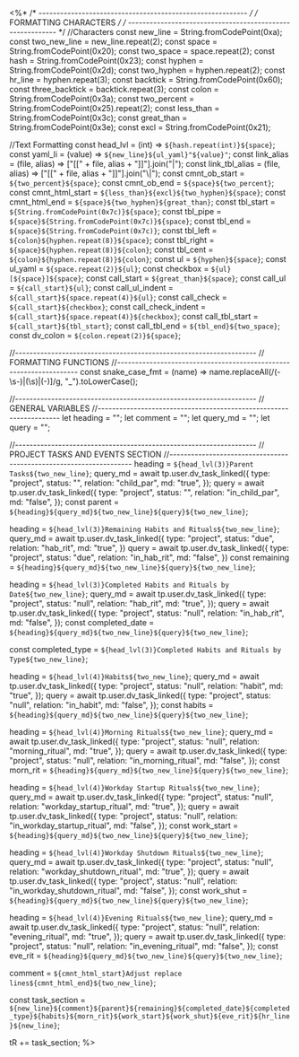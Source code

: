 <%*
/* ---------------------------------------------------------- */
/*                    FORMATTING CHARACTERS                   */
/* ---------------------------------------------------------- */
//Characters
const new_line = String.fromCodePoint(0xa);
const two_new_line = new_line.repeat(2);
const space = String.fromCodePoint(0x20);
const two_space = space.repeat(2);
const hash = String.fromCodePoint(0x23);
const hyphen = String.fromCodePoint(0x2d);
const two_hyphen = hyphen.repeat(2);
const hr_line = hyphen.repeat(3);
const backtick = String.fromCodePoint(0x60);
const three_backtick = backtick.repeat(3);
const colon = String.fromCodePoint(0x3a);
const two_percent = String.fromCodePoint(0x25).repeat(2);
const less_than = String.fromCodePoint(0x3c);
const great_than = String.fromCodePoint(0x3e);
const excl = String.fromCodePoint(0x21);

//Text Formatting
const head_lvl = (int) => `${hash.repeat(int)}${space}`;
const yaml_li = (value) => `${new_line}${ul_yaml}"${value}"`;
const link_alias = (file, alias) => ["[[" + file, alias + "]]"].join("|");
const link_tbl_alias = (file, alias) => ["[[" + file, alias + "]]"].join("\\|");
const cmnt_ob_start = `${two_percent}${space}`;
const cmnt_ob_end = `${space}${two_percent}`;
const cmnt_html_start = `${less_than}${excl}${two_hyphen}${space}`;
const cmnt_html_end = `${space}${two_hyphen}${great_than}`;
const tbl_start = `${String.fromCodePoint(0x7c)}${space}`;
const tbl_pipe = `${space}${String.fromCodePoint(0x7c)}${space}`;
const tbl_end = `${space}${String.fromCodePoint(0x7c)}`;
const tbl_left = `${colon}${hyphen.repeat(8)}${space}`;
const tbl_right = `${space}${hyphen.repeat(8)}${colon}`;
const tbl_cent = `${colon}${hyphen.repeat(8)}${colon}`;
const ul = `${hyphen}${space}`;
const ul_yaml = `${space.repeat(2)}${ul}`;
const checkbox = `${ul}[${space}]${space}`;
const call_start = `${great_than}${space}`;
const call_ul = `${call_start}${ul}`;
const call_ul_indent = `${call_start}${space.repeat(4)}${ul}`;
const call_check = `${call_start}${checkbox}`;
const call_check_indent = `${call_start}${space.repeat(4)}${checkbox}`;
const call_tbl_start = `${call_start}${tbl_start}`;
const call_tbl_end = `${tbl_end}${two_space}`;
const dv_colon = `${colon.repeat(2)}${space}`;

//-------------------------------------------------------------------
// FORMATTING FUNCTIONS
//-------------------------------------------------------------------
const snake_case_fmt = (name) =>
  name.replaceAll(/(\-\s\-)|(\s)|(\-)]/g, "_").toLowerCase();

//-------------------------------------------------------------------
// GENERAL VARIABLES
//-------------------------------------------------------------------
let heading = "";
let comment = "";
let query_md = "";
let query = "";

//-------------------------------------------------------------------
// PROJECT TASKS AND EVENTS SECTION
//-------------------------------------------------------------------
heading = `${head_lvl(3)}Parent Tasks${two_new_line}`;
query_md = await tp.user.dv_task_linked({
  type: "project",
  status: "",
  relation: "child_par",
  md: "true",
});
query = await tp.user.dv_task_linked({
  type: "project",
  status: "",
  relation: "in_child_par",
  md: "false",
});
const parent = `${heading}${query_md}${two_new_line}${query}${two_new_line}`;

heading = `${head_lvl(3)}Remaining Habits and Rituals${two_new_line}`;
query_md = await tp.user.dv_task_linked({
  type: "project",
  status: "due",
  relation: "hab_rit",
  md: "true",
})
query = await tp.user.dv_task_linked({
  type: "project",
  status: "due",
  relation: "in_hab_rit",
  md: "false",
})
const remaining = `${heading}${query_md}${two_new_line}${query}${two_new_line}`;

heading = `${head_lvl(3)}Completed Habits and Rituals by Date${two_new_line}`;
query_md = await tp.user.dv_task_linked({
  type: "project",
  status: "null",
  relation: "hab_rit",
  md: "true",
});
query = await tp.user.dv_task_linked({
  type: "project",
  status: "null",
  relation: "in_hab_rit",
  md: "false",
});
const completed_date = `${heading}${query_md}${two_new_line}${query}${two_new_line}`;

const completed_type = `${head_lvl(3)}Completed Habits and Rituals by Type${two_new_line}`;

heading = `${head_lvl(4)}Habits${two_new_line}`;
query_md = await tp.user.dv_task_linked({
  type: "project",
  status: "null",
  relation: "habit",
  md: "true",
});
query = await tp.user.dv_task_linked({
  type: "project",
  status: "null",
  relation: "in_habit",
  md: "false",
});
const habits = `${heading}${query_md}${two_new_line}${query}${two_new_line}`;

heading = `${head_lvl(4)}Morning Rituals${two_new_line}`;
query_md = await tp.user.dv_task_linked({
  type: "project",
  status: "null",
  relation: "morning_ritual",
  md: "true",
});
query = await tp.user.dv_task_linked({
  type: "project",
  status: "null",
  relation: "in_morning_ritual",
  md: "false",
});
const morn_rit = `${heading}${query_md}${two_new_line}${query}${two_new_line}`;

heading = `${head_lvl(4)}Workday Startup Rituals${two_new_line}`;
query_md = await tp.user.dv_task_linked({
  type: "project",
  status: "null",
  relation: "workday_startup_ritual",
  md: "true",
});
query = await tp.user.dv_task_linked({
  type: "project",
  status: "null",
  relation: "in_workday_startup_ritual",
  md: "false",
});
const work_start = `${heading}${query_md}${two_new_line}${query}${two_new_line}`;

heading = `${head_lvl(4)}Workday Shutdown Rituals${two_new_line}`;
query_md = await tp.user.dv_task_linked({
  type: "project",
  status: "null",
  relation: "workday_shutdown_ritual",
  md: "true",
});
query = await tp.user.dv_task_linked({
  type: "project",
  status: "null",
  relation: "in_workday_shutdown_ritual",
  md: "false",
});
const work_shut = `${heading}${query_md}${two_new_line}${query}${two_new_line}`;

heading = `${head_lvl(4)}Evening Rituals${two_new_line}`;
query_md = await tp.user.dv_task_linked({
  type: "project",
  status: "null",
  relation: "evening_ritual",
  md: "true",
});
query = await tp.user.dv_task_linked({
  type: "project",
  status: "null",
  relation: "in_evening_ritual",
  md: "false",
});
const eve_rit = `${heading}${query_md}${two_new_line}${query}${two_new_line}`;

comment = `${cmnt_html_start}Adjust replace lines${cmnt_html_end}${two_new_line}`;

const task_section = `${new_line}${comment}${parent}${remaining}${completed_date}${completed_type}${habits}${morn_rit}${work_start}${work_shut}${eve_rit}${hr_line}${new_line}`;

tR += task_section;
%>